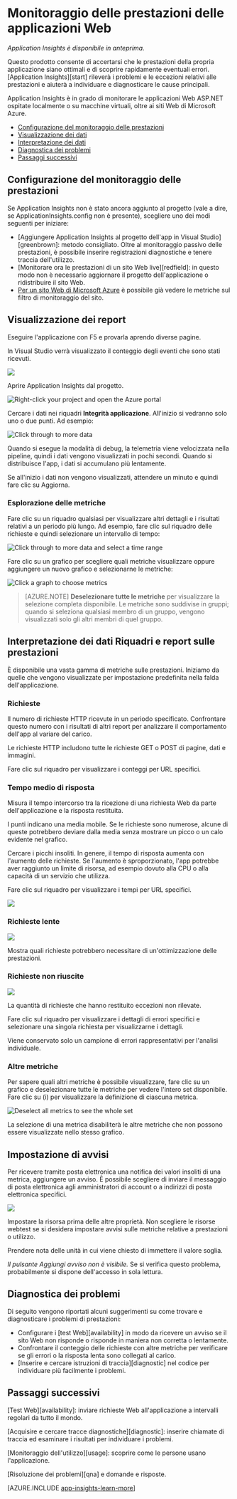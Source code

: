 ﻿<properties title="Monitor your app's health and usage with Application Insights" pageTitle="Monitoraggio dell'integrità e dell'utilizzo di un'app con Application Insights" description="Informazioni su come iniziare a usare Application Insights. Informazioni su come analizzare l'utilizzo, la disponibilità e le prestazioni delle applicazioni locali o di Microsoft Azure." metaKeywords="analytics monitoring application insights" authors="awills"  manager="kamrani" />

<tags ms.service="application-insights" ms.workload="tbd" ms.tgt_pltfrm="ibiza" ms.devlang="na" ms.topic="article" ms.date="2014-11-21" ms.author="awills" />
 
# Monitoraggio delle prestazioni delle applicazioni Web

*Application Insights è disponibile in anteprima.*


Questo prodotto consente di accertarsi che le prestazioni della propria applicazione siano ottimali e di scoprire rapidamente eventuali errori. [Application Insights][start] rileverà i problemi e le eccezioni relativi alle prestazioni e aiuterà a individuare e diagnosticare le cause principali.

Application Insights è in grado di monitorare le applicazioni Web ASP.NET ospitate localmente o su macchine virtuali, oltre ai siti Web di Microsoft Azure. 

* [Configurazione del monitoraggio delle prestazioni](#setup)
* [Visualizzazione dei dati](#view)
* [Interpretazione dei dati](#metrics)
* [Diagnostica dei problemi](#diagnosis)
* [Passaggi successivi](#next)

## <a name="setup"></a>Configurazione del monitoraggio delle prestazioni

Se Application Insights non è stato ancora aggiunto al progetto (vale a dire, se ApplicationInsights.config non è presente), scegliere uno dei modi seguenti per iniziare:

* [Aggiungere Application Insights al progetto dell'app in Visual Studio][greenbrown]: metodo consigliato. Oltre al monitoraggio passivo delle prestazioni, è possibile inserire registrazioni diagnostiche e tenere traccia dell'utilizzo.
* [Monitorare ora le prestazioni di un sito Web live][redfield]: in questo modo non è necessario aggiornare il progetto dell'applicazione o ridistribuire il sito Web.
* [Per un sito Web di Microsoft Azure](../insights-how-to-customize-monitoring/)  è possibile già vedere le metriche sul filtro di monitoraggio del sito. 


## <a name="view"></a>Visualizzazione dei report

Eseguire l'applicazione con F5 e provarla aprendo diverse pagine.

In Visual Studio verrà visualizzato il conteggio degli eventi che sono stati ricevuti.

![](./media/appinsights/appinsights-09eventcount.png)


Aprire Application Insights dal progetto.

![Right-click your project and open the Azure portal](./media/appinsights/appinsights-04-openPortal.png)


Cercare i dati nei riquadri **Integrità applicazione**. All'inizio si vedranno solo uno o due punti. Ad esempio:

![Click through to more data](./media/appinsights/appinsights-41firstHealth.png)

Quando si esegue la modalità di debug, la telemetria viene velocizzata nella pipeline, quindi i dati vengono visualizzati in pochi secondi. Quando si distribuisce l'app, i dati si accumulano più lentamente.

Se all'inizio i dati non vengono visualizzati, attendere un minuto e quindi fare clic su Aggiorna.

### Esplorazione delle metriche

Fare clic su un riquadro qualsiasi per visualizzare altri dettagli e i risultati relativi a un periodo più lungo. Ad esempio, fare clic sul riquadro delle richieste e quindi selezionare un intervallo di tempo:


![Click through to more data and select a time range](./media/appinsights/appinsights-48metrics.png)

Fare clic su un grafico per scegliere quali metriche visualizzare oppure aggiungere un nuovo grafico e selezionarne le metriche:

![Click a graph to choose metrics](./media/appinsights/appinsights-61perfchoices.png)

> [AZURE.NOTE] **Deselezionare tutte le metriche** per visualizzare la selezione completa disponibile. Le metriche sono suddivise in gruppi; quando si seleziona qualsiasi membro di un gruppo, vengono visualizzati solo gli altri membri di quel gruppo.


## <a name="metrics"></a>Interpretazione dei dati Riquadri e report sulle prestazioni

È disponibile una vasta gamma di metriche sulle prestazioni. Iniziamo da quelle che vengono visualizzate per impostazione predefinita nella falda dell'applicazione.


### Richieste

Il numero di richieste HTTP ricevute in un periodo specificato. Confrontare questo numero con i risultati di altri report per analizzare il comportamento dell'app al variare del carico.

Le richieste HTTP includono tutte le richieste GET o POST di pagine, dati e immagini.

Fare clic sul riquadro per visualizzare i conteggi per URL specifici.

### Tempo medio di risposta

Misura il tempo intercorso tra la ricezione di una richiesta Web da parte dell'applicazione e la risposta restituita.

I punti indicano una media mobile. Se le richieste sono numerose, alcune di queste potrebbero deviare dalla media senza mostrare un picco o un calo evidente nel grafico.

Cercare i picchi insoliti. In genere, il tempo di risposta aumenta con l'aumento delle richieste. Se l'aumento è sproporzionato, l'app potrebbe aver raggiunto un limite di risorsa, ad esempio dovuto alla CPU o alla capacità di un servizio che utilizza.

Fare clic sul riquadro per visualizzare i tempi per URL specifici.

![](./media/appinsights/appinsights-42reqs.png)


### Richieste lente

![](./media/appinsights/appinsights-44slowest.png)

Mostra quali richieste potrebbero necessitare di un'ottimizzazione delle prestazioni.


### Richieste non riuscite

![](./media/appinsights/appinsights-46failed.png)

La quantità di richieste che hanno restituito eccezioni non rilevate.

Fare clic sul riquadro per visualizzare i dettagli di errori specifici e selezionare una singola richiesta per visualizzarne i dettagli. 

Viene conservato solo un campione di errori rappresentativi per l'analisi individuale.

### Altre metriche

Per sapere quali altri metriche è possibile visualizzare, fare clic su un grafico e deselezionare tutte le metriche per vedere l'intero set disponibile. Fare clic su (i) per visualizzare la definizione di ciascuna metrica.

![Deselect all metrics to see the whole set](./media/appinsights/appinsights-62allchoices.png)


La selezione di una metrica disabiliterà le altre metriche che non possono essere visualizzate nello stesso grafico.

## Impostazione di avvisi

Per ricevere tramite posta elettronica una notifica dei valori insoliti di una metrica, aggiungere un avviso. È possibile scegliere di inviare il messaggio di posta elettronica agli amministratori di account o a indirizzi di posta elettronica specifici.

![](./media/appinsights/appinsights-413setMetricAlert.png)

Impostare la risorsa prima delle altre proprietà. Non scegliere le risorse webtest se si desidera impostare avvisi sulle metriche relative a prestazioni o utilizzo.

Prendere nota delle unità in cui viene chiesto di immettere il valore soglia.

*Il pulsante Aggiungi avviso non è visibile.* Se si verifica questo problema, probabilmente si dispone dell'accesso in sola lettura. 

## <a name="diagnosis"></a>Diagnostica dei problemi

Di seguito vengono riportati alcuni suggerimenti su come trovare e diagnosticare i problemi di prestazioni:

* Configurare i [test Web][availability] in modo da ricevere un avviso se il sito Web non risponde o risponde in maniera non corretta o lentamente. 
* Confrontare il conteggio delle richieste con altre metriche per verificare se gli errori o la risposta lenta sono collegati al carico.
* [Inserire e cercare istruzioni di traccia][diagnostic] nel codice per individuare più facilmente i problemi.

## <a name="next"></a>Passaggi successivi

[Test Web][availability]: inviare richieste Web all'applicazione a intervalli regolari da tutto il mondo.

[Acquisire e cercare tracce diagnostiche][diagnostic]: inserire chiamate di traccia ed esaminare i risultati per individuare i problemi.

[Monitoraggio dell'utilizzo][usage]: scoprire come le persone usano l'applicazione.

[Risoluzione dei problemi][qna] e domande e risposte.



[AZURE.INCLUDE [app-insights-learn-more](../includes/app-insights-learn-more.md)]




<!--HONumber=35.2-->
